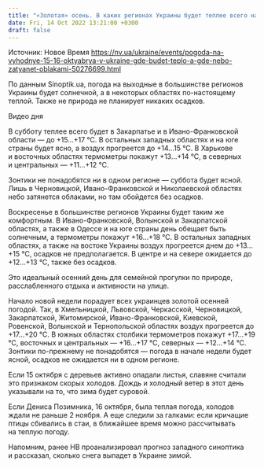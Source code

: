 ```yaml
---
title: "«Золотая» осень. В каких регионах Украины будет теплее всего на выходных 15−16 октября"
date: Fri, 14 Oct 2022 13:21:00 +0300
draft: false
---
```

Источник: Новое Время https://nv.ua/ukraine/events/pogoda-na-vyhodnye-15-16-oktyabrya-v-ukraine-gde-budet-teplo-a-gde-nebo-zatyanet-oblakami-50276699.html


По данным Sinoptik.ua, погода на выходные в большинстве регионов Украины будет солнечной, а в некоторых областях по-настоящему теплой. Также не природа не планирует никаких осадков.

 Видео дня   

В субботу теплее всего будет в Закарпатье и в Ивано-Франковской области — до +15…+17 °С. В остальных западных областях и на юге страны будет ясно, а воздух прогреется до +14…15 °С. В Харькове и восточных областях термометры покажут +13…+14 °С, в северных и центральных — +11…+12 °С.

Зонтики не понадобятся ни в одном регионе — суббота будет ясной. Лишь в Черновицкой, Ивано-Франковской и Николаевской областях небо затянется облаками, но там обойдется без осадков.

Воскресенье в большинстве регионов Украины будет таким же комфортным. В Ивано-Франковской, Волынской и Закарпатской областях, а также в Одессе и на юге страны день обещает быть солнечным, а термометры покажут +16…+18 °С. В остальных западных областях, а также на востоке Украины воздух прогреется днем до +13…+15 °С, осадков не предполагается. В центре и на севере ожидается до +12…+13 °С, также без осадков.

Это идеальный осенний день для семейной прогулки по природе, расслабленного отдыха и активности на улице.

Начало новой недели порадует всех украинцев золотой осенней погодой. Так, в Хмельницкой, Львовской, Черкасской, Черновицкой, Закарпатской, Житомирской, Ивано-Франковской, Киевской, Ровенской, Волынской и Тернопольской областях воздух прогреется до +17…+20 °С. В южных областях столбики термометров покажут +17…+19 °С, восточных и центральных — +16…+17 °С, северных — +12…+14 °С. Зонтики по-прежнему не понадобятся — погода в начале недели будет ясной, осадков не ожидается ни в одном регионе.

Если 15 октября с деревьев активно опадали листья, славяне считали это признаком скорых холодов. Дождь и холодный ветер в этот день указывали на то, что зима будет суровой.

Если Дениса Позимника, 16 октября, была теплая погода, холодов ждали не раньше 2 ноября. А еще следили за галками: если кричащие птицы сбивались в стаи, в ближайшее время можно рассчитывать на теплую погоду.

Напомним, ранее НВ проанализировал прогноз западного синоптика и рассказал, сколько снега выпадет в Украине зимой.
